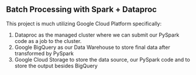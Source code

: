 ## Batch Processing with Spark + Dataproc
This project is much utilizing Google Cloud Platform specifically:
1. Dataproc as the managed cluster where we can submit our PySpark code as a job to the cluster.
2. Google BigQuery as our Data Warehouse to store final data after transformed by PySpark
3. Google Cloud Storage to store the data source, our PySpark code and to store the output besides BigQuery